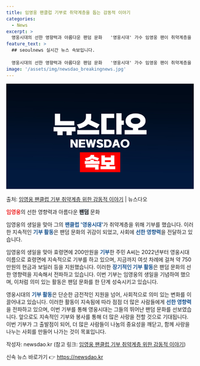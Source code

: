 ```yaml
---
title: 임영웅 팬클럽 기부로 취약계층을 돕는 감동적 이야기
categories:
  - News
excerpt: >
  영웅시대의 선한 영향력과 아름다운 팬덤 문화   '영웅시대' 가수 임영웅 팬이 취약계층을 위한 기부로 선한 …
feature_text: >
  ## seoulnews 실시간 뉴스 속보입니다.

  영웅시대의 선한 영향력과 아름다운 팬덤 문화   '영웅시대' 가수 임영웅 팬이 취약계층을 위한 기부로 선한 …
image: '/assets/img/newsdao_breakingnews.jpg'
---
```


![뉴스다오 속보](/assets/img/newsdao_breakingnews.jpg)

<p>출처: <a href="https://newsdao.kr/4394" rel="dofollow">임영웅 팬클럽 기부 취약계층 위한 감동적 이야기</a> | 뉴스다오</p>

<b><span style="color: #ee2323;">임영웅</span></b>의 선한 영향력과 아름다운 <b><span style="background-color: #21538527;">팬덤</span></b> 문화

임영웅의 생일을 맞아 그의 <b><span style="color: #1a5490;">팬클럽 '영웅시대'</span></b>가 취약계층을 위해 기부를 했습니다. 이러한 지속적인 <b><span style="color: #1a5490;">기부 활동</span></b>은 팬덤 문화의 귀감이 되었고, 사회에 <b><span style="color: #1a5490;">선한 영향력</span></b>을 전달하고 있습니다.

임영웅의 생일을 맞아 효령면에 200만원을 <b><span style="color: #1a5490;">기부</span></b>한 주민 A씨는 2022년부터 영웅시대 이름으로 효령면에 지속적으로 기부를 하고 있으며, 지금까지 여섯 차례에 걸쳐 약 750만원의 현금과 보일러 등을 지원했습니다. 이러한 <b><span style="color: #1a5490;">장기적인 기부 활동</span></b>은 팬덤 문화의 선한 영향력을 지속해서 전파하고 있습니다. 이번 기부는 임영웅의 생일을 기념하여 했으며, 이처럼 의미 있는 활동은 팬덤 문화를 한 단계 성숙시키고 있습니다.

영웅시대의 <b><span style="color: #1a5490;">기부 활동</span></b>은 단순한 금전적인 지원을 넘어, 사회적으로 의미 있는 변화를 이끌어내고 있습니다. 이러한 활동이 지속됨에 따라 점점 더 많은 사람들에게 <b><span style="color: #1a5490;">선한 영향력</span></b>을 전파하고 있으며, 이번 기부를 통해 영웅시대는 그들의 뛰어난 팬덤 문화를 선보였습니다. 앞으로도 지속적인 기부와 봉사를 통해 더 많은 사랑을 전할 것으로 기대됩니다. 이번 기부가 그 출발점이 되어, 더 많은 사람들이 나눔의 중요성을 깨닫고, 함께 사랑을 나누는 사회를 만들어 나가는 것이 목표입니다.

작성자: newsdao.kr (참고 링크: [임영웅 팬클럽 기부 취약계층 위한 감동적 이야기](https://newsdao.kr/4394)) 

신속 뉴스 바로가기 👉 <a href="https://newsdao.kr" rel="dofollow">https://newsdao.kr</a>


